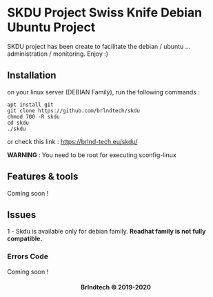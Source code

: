 # SKDU Project Swiss Knife Debian Ubuntu Project 
SKDU project has been create to 
facilitate the debian / ubuntu ... administration / monitoring. Enjoy :) 

## Installation

on your linux server (DEBIAN Family), run the following commands : 

```
apt install git
git clone https://github.com/brlndtech/skdu
chmod 700 -R skdu
cd skdu 
./skdu
``` 

or check this link : https://brlnd-tech.eu/skdu/

**WARNING** : You need to be root for executing sconfig-linux


## Features & tools 

Coming soon !

## Issues 

1 -  Skdu is available only for debian family. **Readhat family is not fully compatible.** 


### Errors Code 

Coming soon !

#### <center>Brlndtech &copy; 2019-2020</center>

